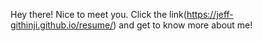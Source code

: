 Hey there! Nice to meet you. Click the link(https://jeff-githinji.github.io/resume/) and get to know more about me!
